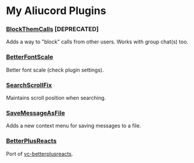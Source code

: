 # My Aliucord Plugins

### [BlockThemCalls](https://github.com/RazerTexz/My-plugins/raw/builds/BlockThemCalls.zip) [DEPRECATED]
Adds a way to "block" calls from other users.
Works with group chat(s) too.

### [BetterFontScale](https://github.com/RazerTexz/My-plugins/raw/builds/BetterFontScale.zip)
Better font scale (check plugin settings).

### [SearchScrollFix](https://github.com/RazerTexz/My-plugins/raw/builds/SearchScrollFix.zip)
Maintains scroll position when searching.

### [SaveMessageAsFile](https://github.com/RazerTexz/My-plugins/raw/builds/SaveMessageAsFile.zip)
Adds a new context menu for saving messages to a file.

### [BetterPlusReacts](https://github.com/RazerTexz/My-plugins/raw/builds/BetterPlusReacts.zip)
Port of [vc-betterplusreacts](https://github.com/Masterjoona/vc-betterplusreacts).